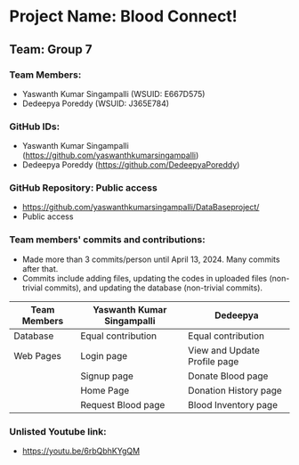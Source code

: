 # Project Name: Blood Connect!

## Team: Group 7

### Team Members:
- Yaswanth Kumar Singampalli (WSUID: E667D575)
- Dedeepya Poreddy (WSUID: J365E784)

### GitHub IDs:
- Yaswanth Kumar Singampalli (https://github.com/yaswanthkumarsingampalli)
- Dedeepya Poreddy (https://github.com/DedeepyaPoreddy)  

### GitHub Repository: Public access
- https://github.com/yaswanthkumarsingampalli/DataBaseproject/
- Public access

### Team members' commits and contributions:
- Made more than 3 commits/person until April 13, 2024. Many commits after that.
- Commits include adding files, updating the codes in uploaded files (non-trivial commits), and updating the database (non-trivial commits).

| Team Members               | Yaswanth Kumar Singampalli | Dedeepya                  |
|----------------------------|-----------------------------|---------------------------|
| Database                   | Equal contribution         | Equal contribution        |
| Web Pages                  | Login page                 | View and Update Profile page |
|                            | Signup page                | Donate Blood page         |
|                            | Home Page                  | Donation History page     |
|                            | Request Blood page         | Blood Inventory page      |

### Unlisted Youtube link:
- https://youtu.be/6rbQbhKYgQM
